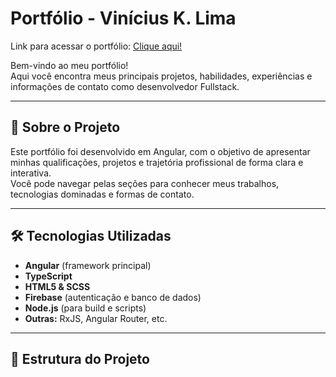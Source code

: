 # Portfólio - Vinícius K. Lima

Link para acessar o portfólio: <a href="viniciusklima-dev.vercel.app" target="_blank">Clique aqui!</a>

Bem-vindo ao meu portfólio!  
Aqui você encontra meus principais projetos, habilidades, experiências e informações de contato como desenvolvedor Fullstack.

---

## 🚀 Sobre o Projeto

Este portfólio foi desenvolvido em Angular, com o objetivo de apresentar minhas qualificações, projetos e trajetória profissional de forma clara e interativa.  
Você pode navegar pelas seções para conhecer meus trabalhos, tecnologias dominadas e formas de contato.

---

## 🛠️ Tecnologias Utilizadas

- **Angular** (framework principal)
- **TypeScript**
- **HTML5 & SCSS**
- **Firebase** (autenticação e banco de dados)
- **Node.js** (para build e scripts)
- **Outras:** RxJS, Angular Router, etc.

---

## 📁 Estrutura do Projeto
